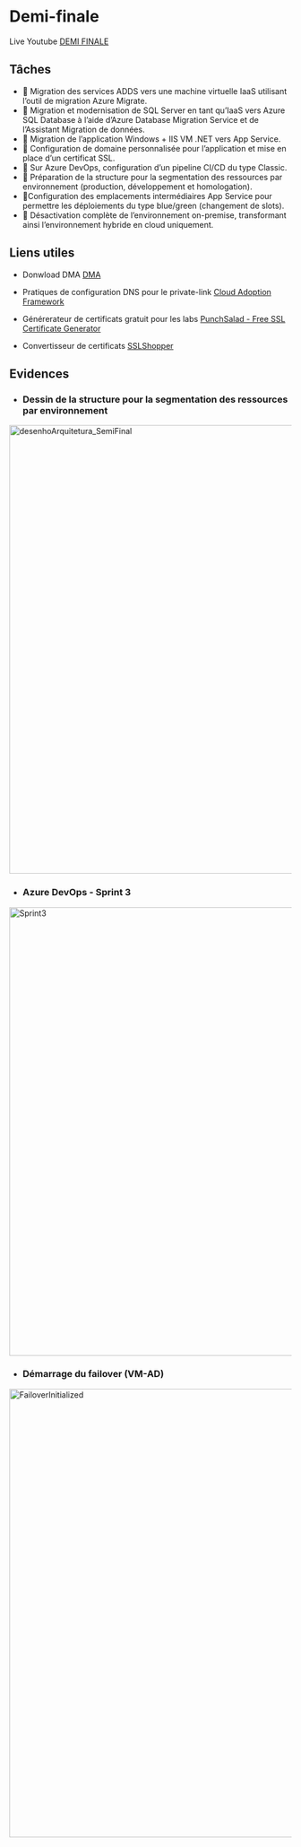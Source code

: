 # Demi-finale

Live Youtube [DEMI FINALE](https://youtu.be/yNF0fvsQUYs)

## **Tâches**

- 📝 Migration des services ADDS vers une machine virtuelle IaaS utilisant l’outil de migration Azure Migrate.
- 📝 Migration et modernisation de SQL Server en tant qu’IaaS vers Azure SQL Database à l’aide d’Azure Database Migration Service et de l’Assistant Migration de données.
- 📝 Migration de l’application Windows + IIS VM .NET vers App Service.
- 📝 Configuration de domaine personnalisée pour l’application et mise en place d’un certificat SSL.
- 📝 Sur Azure DevOps, configuration d’un pipeline CI/CD du type Classic.
- 📝 Préparation de la structure pour la segmentation des ressources par environnement (production, développement et homologation).
- 📝Configuration des emplacements intermédiaires App Service pour permettre les déploiements du type blue/green (changement de slots). 
- 📝 Désactivation complète de l’environnement on-premise, transformant ainsi l’environnement hybride en cloud uniquement.


## **Liens utiles**

- Donwload DMA [DMA](https://www.microsoft.com/en-us/download/details.aspx?id=53595)

- Pratiques de configuration DNS pour le private-link [Cloud Adoption Framework](https://docs.microsoft.com/en-us/azure/cloud-adoption-framework/ready/azure-best-practices/private-link-and-dns-integration-at-scale)

- Générerateur de certificats gratuit pour les labs [PunchSalad - Free SSL Certificate Generator](https://punchsalad.com/ssl-certificate-generator/)

- Convertisseur de certificats [SSLShopper](https://www.sslshopper.com/ssl-converter.html)


## **Evidences**

- ### Dessin de la structure pour la segmentation des ressources par environnement 
<img width="554" alt="desenhoArquitetura_SemiFinal" style="width:800px" src="https://user-images.githubusercontent.com/43493818/202995654-5bdfc413-8f23-41ff-912c-87779837e387.png">

- ### Azure DevOps - Sprint 3
<img width="957" alt="Sprint3" style="width:800px" src="https://user-images.githubusercontent.com/43493818/202995598-f9b8b7aa-75be-438a-b70c-a17ad37aef8b.png">

- ### Démarrage du failover (VM-AD)
<img width="796" alt="FailoverInitialized" style="width:800px" src="https://user-images.githubusercontent.com/43493818/202996008-0be6d6da-887c-4b13-b382-3a143d98423e.png">
